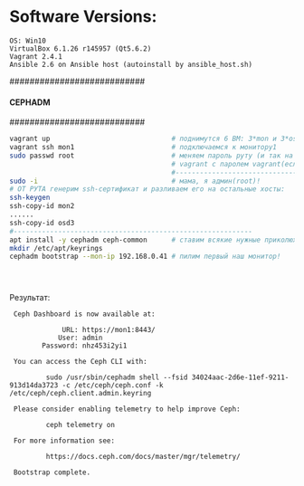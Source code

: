 # Software Versions:
    OS: Win10
    VirtualBox 6.1.26 r145957 (Qt5.6.2)
    Vagrant 2.4.1
    Ansible 2.6 on Ansible host (autoinstall by ansible_host.sh)
###########################
#### CEPHADM                           
###########################
```bash
vagrant up                              # поднимутся 6 ВМ: 3*mon и 3*osd. Если что то пошло не так, всегда есть 'vagrant destroy -f' - убить все ВМ
vagrant ssh mon1                        # подключаемся к монитору1
sudo passwd root                        # меняем пароль руту (и так на каждом хосте. подключаемся, например, ssh mon3 от юзера 
                                        # vagrant с паролем vagrant(если потребуется))
                                        #------------------------------------------------
sudo -i                                 # мама, я админ(root)!
# ОТ РУТА генерим ssh-сертификат и разливаем его на остальные хосты:
ssh-keygen
ssh-copy-id mon2
......
ssh-copy-id osd3
#-----------------------------------------------------------
apt install -y cephadm ceph-common      # ставим всякие нужные приколюхи
mkdir /etc/apt/keyrings
cephadm bootstrap --mon-ip 192.168.0.41 # пилим первый наш монитор!





```
Результат:
```
 Ceph Dashboard is now available at:

             URL: https://mon1:8443/
            User: admin
        Password: nhz453i2yi1

 You can access the Ceph CLI with:

         sudo /usr/sbin/cephadm shell --fsid 34024aac-2d6e-11ef-9211-913d14da3723 -c /etc/ceph/ceph.conf -k /etc/ceph/ceph.client.admin.keyring

 Please consider enabling telemetry to help improve Ceph:

         ceph telemetry on

 For more information see:

         https://docs.ceph.com/docs/master/mgr/telemetry/

 Bootstrap complete.
```